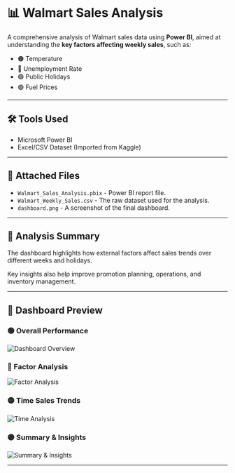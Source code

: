 # 📊 Walmart Sales Analysis

A comprehensive analysis of Walmart sales data using **Power BI**, aimed at understanding the **key factors affecting weekly sales**, such as:

- 🟠 Temperature
- 🔵 Unemployment Rate
- 🟢 Public Holidays
- 🟣 Fuel Prices

---

## 🛠️ Tools Used
- Microsoft Power BI
- Excel/CSV Dataset (Imported from Kaggle)

---

## 🧾 Attached Files
- `Walmart_Sales_Analysis.pbix` - Power BI report file.
- `Walmart_Weekly_Sales.csv` - The raw dataset used for the analysis.
- `dashboard.png` - A screenshot of the final dashboard.

---

## 🧠 Analysis Summary
The dashboard highlights how external factors affect sales trends over different weeks and holidays.

Key insights also help improve promotion planning, operations, and inventory management.

---

## 📸 Dashboard Preview

### 🟢 Overall Performance
![Dashboard Overview](Dashboard-Overview.png)

### 🔵 Factor Analysis
![Factor Analysis](Factors-Analysis.png)

### 🟡 Time Sales Trends
![Time Analysis](Time-Analysis.png)

### 🟣 Summary & Insights
![Summary & Insights](Summary-Insights.png)

---
